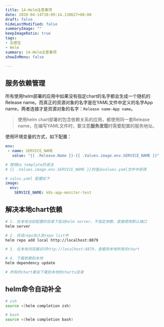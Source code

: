 ```yaml
---
title: 14-Helm注意事项
date: 2020-04-14T10:09:14.130627+08:00
draft: false
hideLastModified: false
summaryImage: ""
keepImageRatio: true
tags:
- 云原生
- Helm
summary: 14-Helm注意事项
showInMenu: false

---
```


## 服务依赖管理

所有使用helm部署的应用中如果没有指定chart的名字都会生成一个随机的Release name。而真正的资源对象的名字是在YAML文件中定义的名字App name，两者连接才是资源对象的名字：`Release name-App name`。

> 使用helm chart部署的包含依赖关系的应用，都使用同一套Release name，在编写YAML文件时，要注意**服务发现**时需要配置的服务地址。

使用环境变量的方式，如下配置：

```yaml
env:
 - name: SERVICE_NAME
   value: "{{ .Release.Name }}-{{ .Values.image.env.SERVICE_NAME }}"

# 使用Go template的语法
# {{ .Values.image.env.SERVICE_NAME }}的值从values.yaml文件中获得

# valus.yaml 配置如下
image:
  env:
    SERVICE_NAME: k8s-app-monitor-test
```

## 解决本地chart依赖

```bash
# 1. 在本地当前配置的目录下启动helm server，不指定参数，直接使用默认端口
helm server

# 2. 将该repo加入到repo list中
helm repo add local http://localhost:8879

# 3. 在本地浏览器访问http://localhost:8879，查看到本地所有的chart

# 4. 下载依赖到本地
helm dependency update

# 所有的chart都会下载到本地的charts目录
```

## helm命令自动补全

```bash
# zsh
source <(helm completion zsh)

# bash
source <(helm completion bash)

```
